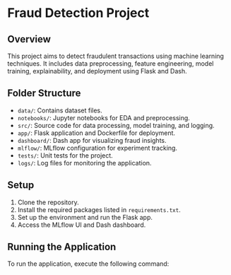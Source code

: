 # Fraud Detection Project

## Overview
This project aims to detect fraudulent transactions using machine learning techniques. It includes data preprocessing, feature engineering, model training, explainability, and deployment using Flask and Dash.

## Folder Structure
- `data/`: Contains dataset files.
- `notebooks/`: Jupyter notebooks for EDA and preprocessing.
- `src/`: Source code for data processing, model training, and logging.
- `app/`: Flask application and Dockerfile for deployment.
- `dashboard/`: Dash app for visualizing fraud insights.
- `mlflow/`: MLflow configuration for experiment tracking.
- `tests/`: Unit tests for the project.
- `logs/`: Log files for monitoring the application.

## Setup
1. Clone the repository.
2. Install the required packages listed in `requirements.txt`.
3. Set up the environment and run the Flask app.
4. Access the MLflow UI and Dash dashboard.

## Running the Application
To run the application, execute the following command:

